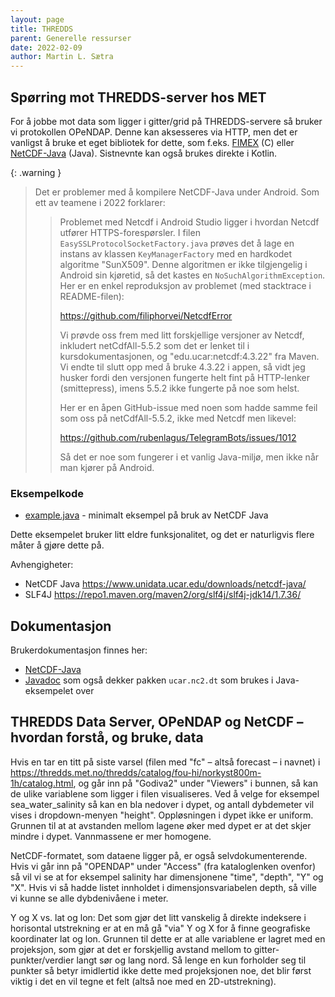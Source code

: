 ```yaml
---
layout: page
title: THREDDS
parent: Generelle ressurser
date: 2022-02-09
author: Martin L. Sætra
---
```


## Spørring mot THREDDS-server hos MET

For å jobbe mot data som ligger i gitter/grid på THREDDS-servere så bruker vi
protokollen OPeNDAP. Denne kan aksesseres via HTTP, men det er vanligst å bruke
et eget bibliotek for dette, som f.eks. [FIMEX](https://wiki.met.no/fimex/start)
(C) eller [NetCDF-Java](https://www.unidata.ucar.edu/downloads/netcdf-java/) (Java).
Sistnevnte kan også brukes direkte i Kotlin.

{: .warning }
> Det er problemer med å kompilere NetCDF-Java under Android. Som ett av teamene i 2022 forklarer:
>
> > Problemet med Netcdf i Android Studio ligger i hvordan Netcdf utfører
> > HTTPS-forespørsler. I filen `EasySSLProtocolSocketFactory.java` prøves det å
> > lage en instans av klassen `KeyManagerFactory` med en hardkodet algoritme
> > "SunX509". Denne algoritmen er ikke tilgjengelig i Android sin kjøretid, så
> > det kastes en `NoSuchAlgorithmException`. Her er en enkel reproduksjon av
> > problemet (med stacktrace i README-filen):
> >
> > <https://github.com/filiphorvei/NetcdfError>
> >
> > Vi prøvde oss frem med litt forskjellige versjoner av Netcdf, inkludert
> > netCdfAll-5.5.2 som det er lenket til i kursdokumentasjonen, og
> > "edu.ucar:netcdf:4.3.22" fra Maven. Vi endte til slutt opp med å bruke 4.3.22
> > i appen, så vidt jeg husker fordi den versjonen fungerte helt fint på
> > HTTP-lenker (smittepress), imens 5.5.2 ikke fungerte på noe som helst.
> >
> > Her er en åpen GitHub-issue med noen som hadde samme feil som oss på
> > netCdfAll-5.5.2, ikke med Netcdf men likevel:
> >
> > <https://github.com/rubenlagus/TelegramBots/issues/1012>
> >
> > Så det er noe som fungerer i et vanlig Java-miljø, men ikke når man kjører på
> > Android.

### Eksempelkode

- [example.java](./example.java) - minimalt eksempel på bruk av NetCDF Java

Dette eksempelet bruker litt eldre funksjonalitet, og det er naturligvis flere
måter å gjøre dette på.

Avhengigheter:

 * NetCDF Java <https://www.unidata.ucar.edu/downloads/netcdf-java/>
 * SLF4J <https://repo1.maven.org/maven2/org/slf4j/slf4j-jdk14/1.7.36/>

## Dokumentasjon

Brukerdokumentasjon finnes her:

- [NetCDF-Java](https://docs.unidata.ucar.edu/netcdf-java/current/userguide/index.html)
- [Javadoc](http://javadox.com/edu.ucar/netcdf/4.2/overview-summary.html) som også dekker pakken `ucar.nc2.dt` som brukes i Java-eksempelet over

## THREDDS Data Server, OPeNDAP og NetCDF – hvordan forstå, og bruke, data

Hvis en tar en titt på siste varsel (filen med "fc" – altså forecast – i navnet) i https://thredds.met.no/thredds/catalog/fou-hi/norkyst800m-1h/catalog.html, og går inn på "Godiva2" under "Viewers" i bunnen, så kan de ulike variablene som ligger i filen visualiseres. Ved å velge for eksempel sea_water_salinity så kan en bla nedover i dypet, og antall dybdemeter vil vises i dropdown-menyen "height". Oppløsningen i dypet ikke er uniform. Grunnen til at at avstanden mellom lagene øker med dypet er at det skjer mindre i dypet. Vannmassene er mer homogene.

NetCDF-formatet, som dataene ligger på, er også selvdokumenterende. Hvis vi går inn på "OPENDAP" under "Access" (fra kataloglenken ovenfor) så vil vi se at for eksempel salinity har dimensjonene "time", "depth", "Y" og "X". Hvis vi så hadde listet innholdet i dimensjonsvariabelen depth, så ville vi kunne se alle dybdenivåene i meter.

Y og X vs. lat og lon: Det som gjør det litt vanskelig å direkte indeksere i horisontal utstrekning er at en må gå "via" Y og X for å finne geografiske koordinater lat og lon. Grunnen til dette er at alle variablene er lagret med en projeksjon, som gjør at det er forskjellig avstand mellom to gitter-punkter/verdier langt sør og lang nord. Så lenge en kun forholder seg til punkter så betyr imidlertid ikke dette med projeksjonen noe, det blir først viktig i det en vil tegne et felt (altså noe med en 2D-utstrekning).
